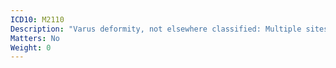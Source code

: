 ```yaml
---
ICD10: M2110
Description: "Varus deformity, not elsewhere classified: Multiple sites"
Matters: No
Weight: 0
---
```

